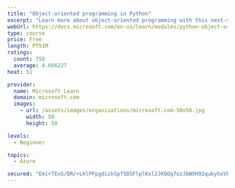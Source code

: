 ```yaml
---
title: "Object-oriented programming in Python"
excerpt: "Learn more about object-oriented programming with this next-steps module in Python."
webUrl: https://docs.microsoft.com/en-us/learn/modules/python-object-oriented-programming/
type: course
price: Free
length: PT51M
ratings:
  count: 758
  average: 4.666227
heat: 51

provider:
  name: Microsoft Learn
  domain: microsoft.com
  images:
    - url: /assets/images/organizations/microsoft.com-50x50.jpg
      width: 50
      height: 50

levels:
  - Beginner

topics:
  - Azure

secured: "Emi+TExG/DR/+LHlPFpgdiikSpf5D5FlplKxl2JKQOq7ozJbWXH92qubyhxVLyn9kZUU5O8KYbWQjQ0LMBDGuTnqoGiYdw3AJXA1riBekcbdY3Pneq7mAAx9KPsO/RTCyvKpWo6vq87HMSdiKiwEv3qElsBc1+qbjS5Sxw6qfc/9vAQmD+8bN388dcgn0uactYsnGHm1JYJiO22jWKfVTfzvkI74N2xQTUFHjVnqK2EPmGpV56qT8FJyLTEQbyljBjQSkvSJKMfusIq99oGLNLR4IBN+uIWo2y9mDN+VqbIJV0bl5EapXjz+rZYKozWl4LENZTHfGkVvGcH4fVefB/HgNZggPJPPw+uICphmLM/hiQSRNA10B28HPlqDcoJYQ4GjywJO7vA/sBEhxWFTAClgFEuI8K5j3gHvaRO0eoo=;85qM8Y7pEUBlaqrIU9u2WQ=="
---
```



